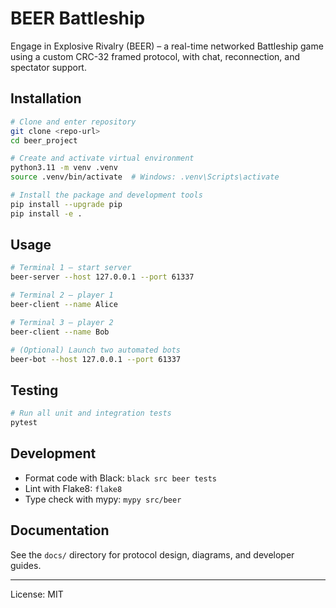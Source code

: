 # BEER Battleship

Engage in Explosive Rivalry (BEER) – a real-time networked Battleship game using a custom CRC-32 framed protocol, with chat, reconnection, and spectator support.

## Installation

```bash
# Clone and enter repository
git clone <repo-url>
cd beer_project

# Create and activate virtual environment
python3.11 -m venv .venv
source .venv/bin/activate  # Windows: .venv\Scripts\activate

# Install the package and development tools
pip install --upgrade pip
pip install -e .
```

## Usage

```bash
# Terminal 1 – start server
beer-server --host 127.0.0.1 --port 61337

# Terminal 2 – player 1
beer-client --name Alice

# Terminal 3 – player 2
beer-client --name Bob

# (Optional) Launch two automated bots
beer-bot --host 127.0.0.1 --port 61337
```

## Testing

```bash
# Run all unit and integration tests
pytest
```

## Development

- Format code with Black:  `black src beer tests`
- Lint with Flake8:   `flake8`
- Type check with mypy:   `mypy src/beer`

## Documentation

See the `docs/` directory for protocol design, diagrams, and developer guides.

---

License: MIT
